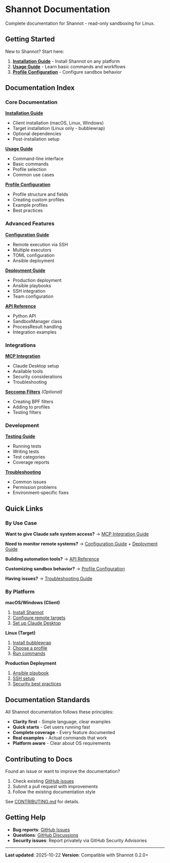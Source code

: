 # Shannot Documentation

Complete documentation for Shannot - read-only sandboxing for Linux.

## Getting Started

New to Shannot? Start here:

1. **[Installation Guide](installation.md)** - Install Shannot on any platform
2. **[Usage Guide](usage.md)** - Learn basic commands and workflows
3. **[Profile Configuration](profiles.md)** - Configure sandbox behavior

## Documentation Index

### Core Documentation

**[Installation Guide](installation.md)**
- Client installation (macOS, Linux, Windows)
- Target installation (Linux only - bubblewrap)
- Optional dependencies
- Post-installation setup

**[Usage Guide](usage.md)**
- Command-line interface
- Basic commands
- Profile selection
- Common use cases

**[Profile Configuration](profiles.md)**
- Profile structure and fields
- Creating custom profiles
- Example profiles
- Best practices

### Advanced Features

**[Configuration Guide](configuration.md)**
- Remote execution via SSH
- Multiple executors
- TOML configuration
- Ansible deployment

**[Deployment Guide](deployment.md)**
- Production deployment
- Ansible playbooks
- SSH integration
- Team configuration

**[API Reference](api.md)**
- Python API
- SandboxManager class
- ProcessResult handling
- Integration examples

### Integrations

**[MCP Integration](mcp.md)**
- Claude Desktop setup
- Available tools
- Security considerations
- Troubleshooting

**[Seccomp Filters](seccomp.md)** *(Optional)*
- Creating BPF filters
- Adding to profiles
- Testing filters

### Development

**[Testing Guide](testing.md)**
- Running tests
- Writing tests
- Test categories
- Coverage reports

**[Troubleshooting](troubleshooting.md)**
- Common issues
- Permission problems
- Environment-specific fixes

## Quick Links

### By Use Case

**Want to give Claude safe system access?**
→ [MCP Integration Guide](mcp.md)

**Need to monitor remote systems?**
→ [Configuration Guide](configuration.md) + [Deployment Guide](deployment.md)

**Building automation tools?**
→ [API Reference](api.md)

**Customizing sandbox behavior?**
→ [Profile Configuration](profiles.md)

**Having issues?**
→ [Troubleshooting Guide](troubleshooting.md)

### By Platform

**macOS/Windows (Client)**
1. [Install Shannot](installation.md#client-installation-any-platform)
2. [Configure remote targets](configuration.md#quick-start)
3. [Set up Claude Desktop](mcp.md#quick-start-5-minutes)

**Linux (Target)**
1. [Install bubblewrap](installation.md#target-installation-linux-only)
2. [Choose a profile](profiles.md#complete-example-profiles)
3. [Run commands](usage.md#quick-start)

**Production Deployment**
1. [Ansible playbook](deployment.md#ansible)
2. [SSH setup](deployment.md#ssh-integration)
3. [Security best practices](deployment.md#security-considerations)

## Documentation Standards

All Shannot documentation follows these principles:

- **Clarity first** - Simple language, clear examples
- **Quick starts** - Get users running fast
- **Complete coverage** - Every feature documented
- **Real examples** - Actual commands that work
- **Platform aware** - Clear about OS requirements

## Contributing to Docs

Found an issue or want to improve the documentation?

1. Check existing [GitHub issues](https://github.com/corv89/shannot/issues)
2. Submit a pull request with improvements
3. Follow the existing documentation style

See [CONTRIBUTING.md](../CONTRIBUTING.md) for details.

## Getting Help

- **Bug reports**: [GitHub Issues](https://github.com/corv89/shannot/issues)
- **Questions**: [GitHub Discussions](https://github.com/corv89/shannot/discussions)
- **Security issues**: Report privately via GitHub Security Advisories

---

**Last updated**: 2025-10-22
**Version**: Compatible with Shannot 0.2.0+

